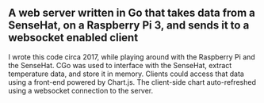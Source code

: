 ## A web server written in Go that takes data from a SenseHat, on a Raspberry Pi 3, and sends it to a websocket enabled client

I wrote this code circa 2017, while playing around with the Raspberry Pi and the SenseHat. CGo was used to interface with the SenseHat, extract temperature data, and store it in memory. Clients could access that data using a front-end powered by Chart.js. The client-side chart auto-refreshed using a websocket connection to the server.


